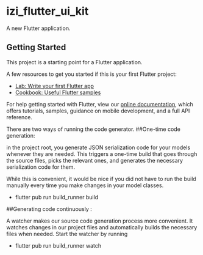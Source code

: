 # izi_flutter_ui_kit

A new Flutter application.

## Getting Started

This project is a starting point for a Flutter application.

A few resources to get you started if this is your first Flutter project:

- [Lab: Write your first Flutter app](https://flutter.dev/docs/get-started/codelab)
- [Cookbook: Useful Flutter samples](https://flutter.dev/docs/cookbook)

For help getting started with Flutter, view our
[online documentation](https://flutter.dev/docs), which offers tutorials,
samples, guidance on mobile development, and a full API reference.

There are two ways of running the code generator.
##One-time code generation:

in the project root, you generate JSON serialization code for your models whenever they are needed.
This triggers a one-time build that goes through the source files, picks the relevant ones, and
generates the necessary serialization code for them.

While this is convenient, it would be nice if you did not have to run the build manually every time
you make changes in your model classes.

- flutter pub run build_runner build


##Generating code continuously :

A watcher makes our source code generation process more convenient. It watches changes in our
project files and automatically builds the necessary files when needed. Start the watcher by running

- flutter pub run build_runner watch